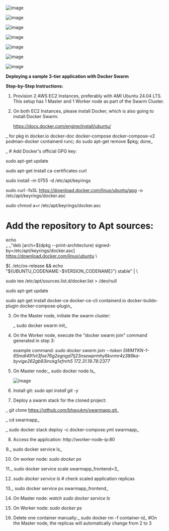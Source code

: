 ![image](https://github.com/user-attachments/assets/210e00cc-c766-4b34-b205-895ac41d52b0)

![image](https://github.com/user-attachments/assets/5c7af11a-7569-41ef-a93b-70bdd04b9bd2)
 
![image](https://github.com/user-attachments/assets/a324e467-8ddc-4ada-9b3e-bca3ac43f60a)

![image](https://github.com/user-attachments/assets/8ee33fe2-ca78-4c0c-84b5-b6a8d9aac84e)

![image](https://github.com/user-attachments/assets/8fc554ae-6ad6-46af-a276-eb000026137c)


![image](https://github.com/user-attachments/assets/9c199eca-8887-4df8-8ad4-6f8504254f77)

![image](https://github.com/user-attachments/assets/a510a67e-9b79-4f75-8d2d-88e20c1cf8ce)

**Deploying a sample 3-tier application with Docker Swarm**

**Step-by-Step Instructions:**

1. Provision 2 AWS EC2 Instances, preferably with AMI Ubuntu 24.04 LTS. This setup has 1 Master and 1 Worker node as part of the Swarm Cluster.

2. On both EC2 Instances, please install Docker, which is also going to install Docker Swarm:

   https://docs.docker.com/engine/install/ubuntu/

 _  for pkg in docker.io docker-doc docker-compose docker-compose-v2 podman-docker containerd runc; do sudo apt-get remove $pkg; done_

_   # Add Docker's official GPG key:
   
sudo apt-get update

sudo apt-get install ca-certificates curl

sudo install -m 0755 -d /etc/apt/keyrings

sudo curl -fsSL https://download.docker.com/linux/ubuntu/gpg -o /etc/apt/keyrings/docker.asc

sudo chmod a+r /etc/apt/keyrings/docker.asc

# Add the repository to Apt sources:

echo \
_
_"deb [arch=$(dpkg --print-architecture) signed-by=/etc/apt/keyrings/docker.asc] https://download.docker.com/linux/ubuntu \
  
$(. /etc/os-release && echo "${UBUNTU_CODENAME:-$VERSION_CODENAME}") stable" | \
  
sudo tee /etc/apt/sources.list.d/docker.list > /dev/null
  
sudo apt-get update

sudo apt-get install docker-ce docker-ce-cli containerd.io docker-buildx-plugin docker-compose-plugin_

3. On the Master node, initiate the swarm cluster:

   _	sudo docker swarm init_

4. On the Worker node, execute the "docker swarm join" command generated in step 3:

   example command: _sudo docker swarm join --token SWMTKN-1-65mdl491vt3fxe76g2egngd7lj23nsewprmhy6kvrmr4z386ka-byvige262gb93inckg1xfnrh5 172.31.19.78:2377_

5. On Master node:_ sudo docker node ls_

   ![image](https://github.com/user-attachments/assets/9f28a28a-daa3-4334-8128-2977586f3cf1)

6. Install git: _sudo apt install git -y_

7. Deploy a swarm stack for the cloned project:
  
  _ git clone https://github.com/bhavukm/swarmapp.git_

  _ cd swarmapp_

  _ sudo docker stack deploy -c docker-compose.yml swarmapp_

8. Access the application: http://worker-node-ip:80

9._ sudo docker service ls_
   
10. On worker node: _sudo docker ps_

11._ sudo docker service scale swarmapp_frontend=3_

12. _sudo docker service ls_   # check scaled application replicas

13._ sudo docker service ps swarmapp_frontend_

14. On Master node: _watch sudo docker service ls_

15. On Worker node: _sudo docker ps_

16. Delete one container manually:_ sudo docker rm -f container-id_  #On the Master node, the replicas will automatically change from 2 to 3

   


